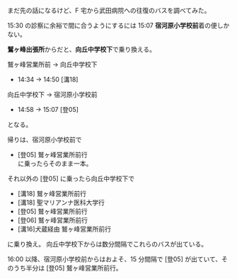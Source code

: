 まだ先の話になるけど、F 宅から武田病院への往復のバスを調べてみた。

15:30 の診察に余裕で間に合うようにするには 15:07 **宿河原小学校前**着の便しかない。

**鷲ヶ峰出張所**からだと、**向丘中学校下**で乗り換える。

鷲ヶ峰営業所前 → 向丘中学校下
- 14:34 → 14:50 [溝18]

向丘中学校下 → 宿河原小学校前
- 14:58 → 15:07 [登05]

となる。

帰りは、宿河原小学校前で

- [登05] 鷲ヶ峰営業所前行  
  に乗ったらそのまま一本。

それ以外の [登05] に乗ったら向丘中学校下で
- [溝18] 鷲ヶ峰営業所前行
- [溝18] 聖マリアンナ医科大学行
- [登05] 鷲ヶ峰営業所前行
- [登06] 鷲ヶ峰営業所前行
- [溝16]犬蔵経由 鷲ヶ峰営業所前行

に乗り換え。
向丘中学校下からは数分間隔でこれらのバスが出ている。

16:00 以降、宿河原小学校前からはおよそ、15 分間隔で [登05] が出ていて、そのうち半分は
[登05] 鷲ヶ峰営業所前行。
